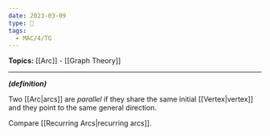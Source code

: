 ```yaml
---
date: 2023-03-09
type: 🧠
tags:
  - MAC/4/TG
---
```


**Topics:** [[Arc]] - [[Graph Theory]]

---

_**(definition)**_

Two [[Arc|arcs]] are _parallel_ if they share the same initial [[Vertex|vertex]] and they point to the same general direction.

Compare [[Recurring Arcs|recurring arcs]].

